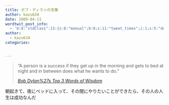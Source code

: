 ```yaml
---
title: ボブ・ディランの言葉
author: kazu634
date: 2009-04-11
wordtwit_post_info:
  - 'O:8:"stdClass":13:{s:6:"manual";b:0;s:11:"tweet_times";i:1;s:5:"delay";i:0;s:7:"enabled";i:1;s:10:"separation";s:2:"60";s:7:"version";s:3:"3.7";s:14:"tweet_template";b:0;s:6:"status";i:2;s:6:"result";a:0:{}s:13:"tweet_counter";i:2;s:13:"tweet_log_ids";a:1:{i:0;i:4551;}s:9:"hash_tags";a:0:{}s:8:"accounts";a:1:{i:0;s:7:"kazu634";}}'
author:
  - kazu634
categories:


---
```

<div class="section">
<blockquote title="Bob Dylan%27s Top 3 Words of Wisdom" cite="http://www.positivityblog.com/index.php/2009/04/03/bob-dylan/">
<p>
      &#8220;A person is a success if they get up in the morning and gets to bed at night and in between does what he wants to do.&#8221;
</p>
    
<p>
<cite><a href="http://www.positivityblog.com/index.php/2009/04/03/bob-dylan/" onclick="__gaTracker('send', 'event', 'outbound-article', 'http://www.positivityblog.com/index.php/2009/04/03/bob-dylan/', 'Bob Dylan%27s Top 3 Words of Wisdom');" target="_blank">Bob Dylan%27s Top 3 Words of Wisdom</a></cite>
</p>
</blockquote>
  
<p>
    朝起きて、夜にベッドに入って、その間にやりたいことができたら、その人の人生は成功なんだ
</p>
</div>
